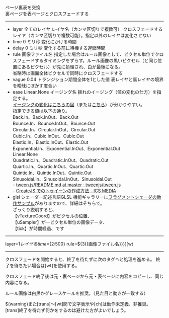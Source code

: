 ページ裏表を交換  
裏ページを表ページとクロスフェードする

***
- layer		全てのレイヤ	レイヤ名（カンマ区切りで複数可）	クロスフェードするレイヤ（カンマ区切りで複数可能）。指定以外のレイヤは変化させない
- time		0	ミリ秒	変化にかける時間
- delay		0	ミリ秒	変化する前に待機する遅延時間
- rule			画像ファイル名	指定した場合はルール画像として、ピクセル単位でクロスフェードするタイミングをずらす。ルール画像の黒いピクセル（と同じ位置にあるピクセル）が先に処理され、白が最後になる。<br/>省略時は画面全体ピクセルで同時にクロスフェードする
- vague		0.04	トランジション期間全体を1とした値	表レイヤと裏レイヤの境界を曖昧にぼかす度合い
- ease		Linear.None	イージング名	揺れのイージング（値の変化の仕方）を指定する。<br/>[イージングの変化はこちらの図](https://createjs.com/demos/tweenjs/tween_sparktable)（または[こちら](https://sole.github.io/tween.js/examples/03_graphs.html)）が分かりやすい。<br/>指定できる値は以下の通り。<br/>Back.In、Back.InOut、Back.Out<br/>Bounce.In、Bounce.InOut、Bounce.Out<br/>Circular.In、Circular.InOut、Circular.Out<br/>Cubic.In、Cubic.InOut、Cubic.Out<br/>Elastic.In、Elastic.InOut、Elastic.Out<br/>Exponential.In、Exponential.InOut、Exponential.Out<br/>Linear.None<br/>Quadratic.In、Quadratic.InOut、Quadratic.Out<br/>Quartic.In、Quartic.InOut、Quartic.Out<br/>Quintic.In、Quintic.InOut、Quintic.Out<br/>Sinusoidal.In、Sinusoidal.InOut、Sinusoidal.Out<br/>- [tween.js/README.md at master · tweenjs/tween.js](https://github.com/tweenjs/tween.js/blob/master/README.md)<br/>- [CreateJS でのトゥイーンの作成方法 - ICS MEDIA](https://ics.media/tutorial-createjs/tween/)
- glsl			シェーダー記述言語GLSL	機能ギャラリーに[フラグメントシェーダの動作サンプル](https://famibee.github.io/SKYNovel_gallery/?cur=glsl_slide)がありますので、詳細はそちらで。<br/>ざっくり説明すると、<br/>【vTextureCoord】がピクセルの位置、<br/>【uSampler】が一ピクセル単位の画像データ、<br/>【tick】が時間経過、です

***
layer=${1{{レイヤ名}}} time=${2:500} rule=${3{{画像ファイル名}}}][wt

***
クロスフェードを開始すると、終了を待たずに次のタグへと処理を進める。
終了を待ちたい場合は[wt]を使用する。

クロスフェード終了後は元・裏ページから元・表ページに内容をコピーし、同じ内容になる。

ルール画像は白黒かグレースケールを推奨。（見た目と動きが一致する）

$(warning)また[trans]～[wt]間で文字表示や[ch]は動作未定義、非推奨。
[trans]終了を待たず何かをするのは避けた方がよいでしょう。
